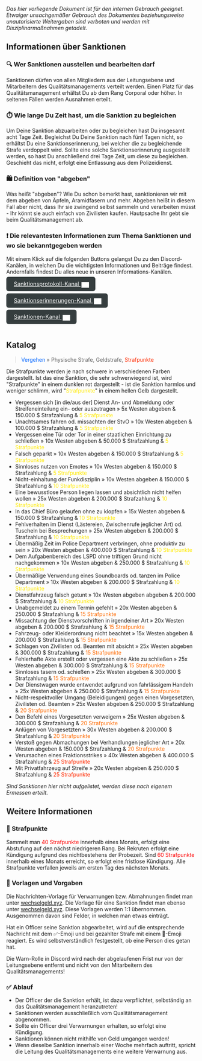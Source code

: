 *Das hier vorliegende Dokument ist für den internen Gebrauch geeignet. Etwaiger unsachgemäßer Gebrauch des Dokumentes beziehungsweise unautorisierte Weitergaben sind verboten und werden mit Disziplinarmaßnahmen getadelt.*

## Informationen über Sanktionen
### 🔍 Wer Sanktionen ausstellen und bearbeiten darf
Sanktionen dürfen von allen Mitgliedern aus der Leitungsebene und Mitarbeitern des Qualitätsmanagements verteilt werden. 
Einen Platz für das Qualitätsmanagement erhältst Du ab dem Rang Corporal oder höher. In seltenen Fällen werden Ausnahmen erteilt.

### ⏱️ Wie lange Du Zeit hast, um die Sanktion zu begleichen
Um Deine Sanktion abzuarbeiten oder zu begleichen hast Du insgesamt acht Tage Zeit.
Begleichst Du Deine Sanktion nach fünf Tagen nicht, so erhältst Du eine Sanktionserinnerung, bei welcher die zu begleichende Strafe verdoppelt wird. Sollte eine solche Sanktionserinnerung ausgestellt werden, so hast Du anschließend drei Tage Zeit, um diese zu begleichen. Geschieht das nicht, erfolgt eine Entlassung aus dem Polizeidienst.

### 🛍️ Definition von "abgeben"
Was heißt "abgeben"? Wie Du schon bemerkt hast, sanktionieren wir mit dem abgeben von Äpfeln, Aramidfasern und mehr.
Abgeben heißt in diesem Fall aber nicht, dass Ihr sie zwingend selbst sammeln und verarbeiten müsst - Ihr könnt sie auch einfach von Zivilisten kaufen. Hautpsache Ihr gebt sie beim Qualitätsmanagement ab.

### ❗ Die relevantesten Informationen zum Thema Sanktionen und wo sie bekanntgegeben werden
Mit einem Klick auf die folgenden Buttons gelangst Du zu den Discord-Kanälen, in welchen Du die wichtigsten Informationen und Beiträge findest. Andernfalls findest Du alles neue in unseren Informations-Kanälen.
<div style="padding: 0px 0px 24px 0px">
<a 
  style="border-radius: 6px;font-size: 11pt; padding:10px 20px;background-color: #353D3E; color: #ffffff;" 
  href="https://discord.com/channels/946122132151230514/946259173568565248"> 
  Sanktionsprotokoll-Kanal <img style="position: relative; top: 5px;left: 3px;" alt="discord logo" width="20" src="./assets/discord.svg">
</a></div> <div style="padding: 0px 0px 24px 0px">
<a 
  style="border-radius: 6px;font-size: 11pt; padding:10px 20px;background-color: #353D3E; color: #ffffff;" 
  href="https://discord.com/channels/946122132151230514/946259720593895434"> 
  Sanktionserinnerungen-Kanal <img style="position: relative; top: 5px;left: 3px;" alt="discord logo" width="20" src="./assets/discord.svg">
</a></div> <div style="padding: 0px 0px 24px 0px">
<a 
  style="border-radius: 6px;font-size: 11pt; padding:10px 20px;background-color: #353D3E; color: #ffffff;" 
  href="https://discord.com/channels/946122132151230514/946258864523837450"> 
  Sanktionen-Kanal <img style="position: relative; top: 5px;left: 3px;" alt="discord logo" width="20" src="./assets/discord.svg">
</a></div>

## Katalog
> <span style="color:#0064FF">Vergehen</span> » Physische Strafe, Geldstrafe, <span style="color:#ff2a00">Strafpunkte</span>

Die Strafpunkte werden je nach schwere in verschiedenen Farben dargestellt. Ist das eine Sanktion, die sehr schwerwiegend ist, wird "<span style="color:ff0000">Strafpunkte</span>" in einem dunklen rot dargestellt - ist die Sanktion harmlos und weniger schlimm, wird "<span style="color:#ffea00">Strafpunkte</span>" in einem hellen Gelb dargestellt.

- Vergessen sich [in die/aus der] Dienst An- und Abmeldung oder Streifeneinteilung ein- oder auszutragen » 5x Westen abgeben & 150.000 $ Strafzahlung & <span style="color:#ffea00">5 Strafpunkte</span>
- Unachtsames fahren od. missachten der StvO » 10x Westen abgeben & 100.000 $ Strafzahlung & <span style="color:#ffea00">5 Strafpunkte</span>
- Vergessen eine Tür oder Tor in einer staatlichen Einrichtung zu schließen » 10x Westen abgeben & 50.000 $ Strafzahlung & <span style="color:#ffea00">5 Strafpunkte</span>
- Falsch geparkt » 10x Westen abgeben & 150.000 $ Strafzahlung & <span style="color:#ffea00">5 Strafpunkte</span>
- Sinnloses nutzen von Emotes » 10x Westen abgeben & 150.000 $ Strafzahlung & <span style="color:#ffea00">5 Strafpunkte</span>
- Nicht-einhaltung der Funkdisziplin » 10x Westen abgeben & 150.000 $ Strafzahlung & <span style="color:#ffea00">10 Strafpunkte</span>
- Eine bewusstlose Person liegen lassen und absichtlich nicht helfen wollen » 25x Westen abgeben & 200.000 $ Strafzahlung & <span style="color:#ffea00">10 Strafpunkte</span>
- In das Chief Büro gelaufen ohne zu klopfen » 15x Westen abgeben & 150.000 $ Strafzahlung & <span style="color:#ffea00">10 Strafpunkte</span>
- Fehlverhalten im Dienst (Lästereien, Zwischenrufe jeglicher Art) od. Tuscheln bei Besprechungen » 25x Westen abgeben & 200.000 $ Strafzahlung & <span style="color:#ffea00">10 Strafpunkte</span>
- Übermäßig Zeit im Police Department verbringen, ohne produktiv zu sein » 20x Westen abgeben & 400.000 $ Strafzahlung & <span style="color:#ffea00">10 Strafpunkte</span>
- Dem Aufgabenbereich des LSPD ohne triftigen Grund nicht nachgekommen » 10x Westen abgeben & 250.000 $ Strafzahlung & <span style="color:#ffea00">10 Strafpunkte</span>
- Übermäßige Verwendung eines Soundboards od. tanzen im Police Department » 10x Westen abgeben & 200.000 $ Strafzahlung & <span style="color:#ffea00">10 Strafpunkte</span>
- Dienstfahrzeug falsch getunt » 10x Westen abgeben abgeben & 200.000 $ Strafzahlung & <span style="color:#ffea00">10 Strafpunkte</span>
- Unabgemeldet zu einem Termin gefehlt » 20x Westen abgeben & 250.000 $ Strafzahlung & <span style="color:#ff6a00">15 Strafpunkte</span>
- Missachtung der Dienstvorschriften in irgendeiner Art » 20x Westen abgeben & 200.000 $ Strafzahlung & <span style="color:#ff6a00">15 Strafpunkte</span>
- Fahrzeug- oder Kleiderordnung nicht beachtet » 15x Westen abgeben & 200.000 $ Strafzahlung & <span style="color:#ff6a00">15 Strafpunkte</span>
- Schlagen von Zivilisten od. Beamten mit absicht » 25x Westen abgeben & 300.000 $ Strafzahlung & <span style="color:#ff6a00">15 Strafpunkte</span>
- Fehlerhafte Akte erstellt oder vergessen eine Akte zu schließen » 25x Westen abgeben & 300.000 $ Strafzahlung & <span style="color:#ff6a00">15 Strafpunkte</span>
- Sinnloses tasern od. schießen » 25x Westen abgeben & 300.000 $ Strafzahlung & <span style="color:#ff6a00">15 Strafpunkte</span>
- Der Dienstwagen wurde entwendet aufgrund von fahrlässigem Handeln » 25x Westen abgeben & 250.000 $ Strafzahlung & <span style="color:#ff6a00">15 Strafpunkte</span>
- Nicht-respektvoller Umgang (Beleidigungen) gegen einen Vorgesetzten, Zivilisten od. Beamten » 25x Westen abgeben & 250.000 $ Strafzahlung & <span style="color:#ff6a00">20 Strafpunkte</span>
- Den Befehl eines Vorgesetzten verweigern » 25x Westen abgeben & 300.000 $ Strafzahlung & <span style="color:#ff6a00">20 Strafpunkte</span>
- Anlügen von Vorgesetzten » 30x Westen abgeben & 200.000 $ Strafzahlung & <span style="color:#ff6a00">20 Strafpunkte</span>
- Verstoß gegen Abmachungen bei Verhandlungen jeglicher Art » 20x Westen abgeben & 150.000 $ Strafzahlung & <span style="color:#ff6a00">20 Strafpunkte</span>
- Verursachen eines Fraktionsstrikes » 40x Westen abgeben & 400.000 $ Strafzahlung & <span style="color:#ff2a00">25 Strafpunkte</span>
- Mit Privatfahrzeug auf Streife » 20x Westen abgeben & 250.000 $ Strafzahlung & <span style="color:#ff2a00">25 Strafpunkte</span>

*Sind Sanktionen hier nicht aufgelistet, werden diese nach eigenem Ermessen erteilt.*

## Weitere Informationen
### 🔴 Strafpunkte
Sammelt man <span style="color:#ff0000">40 Strafpunkte</span> innerhalb eines Monats, erfolgt eine Abstufung auf den nächst niedrigeren Rang. Bei Rekruten erfolgt eine Kündigung aufgrund des nichtbestehens der Probezeit. Sind <span style="color:#ff0000">60 Strafpunkte</span> innerhalb eines Monats erreicht, so erfolgt eine fristlose Kündigung.
Alle Strafpunkte verfallen jeweils am ersten Tag des nächsten Monats.

### 📄 Vorlagen und Vorgaben
Die Nachrichten-Vorlage für Verwarnungen bzw. Abmahnungen findet man unter [wechselgeld.xyz](https://wechselgeld.xyz/cdn/static/index/bMXMWzSC47gwNHq/pd.warn.txt). Die Vorlage für eine Sanktion findet man ebenso unter [wechselgeld.xyz](https://wechselgeld.xyz/cdn/static/index/bMXMWzSC47gwNHq/pd.sanktion.txt).
Diese Vorlagen werden 1:1 übernommen. Ausgenommen davon sind Felder, in welchen man etwas einträgt.

Hat ein Officer seine Sanktion abgearbeitet, wird auf die entsprechende Nachricht mit dem ✅-Emoji und bei gezahlter Strafe mit einem 💸-Emoji reagiert. Es wird selbstverständlich festgestellt, ob eine Person dies getan hat.

Die Warn-Rolle in Discord wird nach der abgelaufenen Frist nur von der Leitungsebene entfernt und nicht von den Mitarbeitern des Qualitätsmanagements!

### ✅ Ablauf
- Der Officer der die Sanktion erhält, ist dazu verpflichtet, selbständig an das Qualitätsmanagement heranzutreten!
- Sanktionen werden ausschließlich vom Qualitätsmanagement abgenommen.
- Sollte ein Officer drei Verwarnungen erhalten, so erfolgt eine Kündigung.
- Sanktionen können nicht mithilfe von Geld umgangen werden!
- Wenn dieselbe Sanktion innerhalb einer Woche mehrfach auftritt, spricht die Leitung des Qualitätsmanagements eine weitere Verwarnung aus.